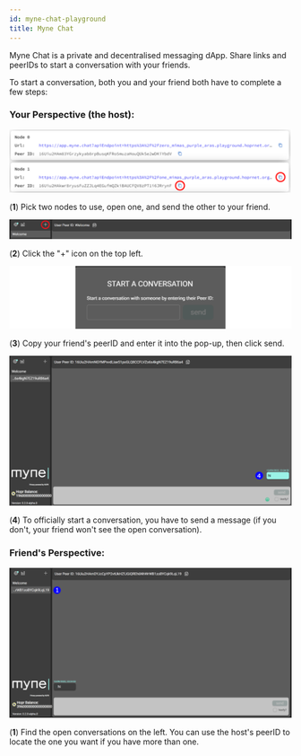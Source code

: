 ```yaml
---
id: myne-chat-playground
title: Myne Chat
---
```


Myne Chat is a private and decentralised messaging dApp. Share links and peerIDs to start a conversation with your friends.

To start a conversation, both you and your friend both have to complete a few steps:

### Your Perspective (the host):

![Myne Chat two nodes](./images-dApps/playground-two%20nodes.png)

(**1**) Pick two nodes to use, open one, and send the other to your friend.

![Myne Chat open pop-up](./images-dApps/mynechat-plus-circled.png)

(**2**) Click the "+" icon on the top left.

![Myne Chat start conversation](./images-dApps/myne-chat-pop-up.png)

(**3**) Copy your friend's peerID and enter it into the pop-up, then click send.

![Myne Chat open conversation](./images-dApps/mynechat-sent-message.png)

(**4**) To officially start a conversation, you have to send a message (if you don't, your friend won't see the open conversation).

### Friend's Perspective:

![Mynechat find conversation](./images-dApps/myne-chat-open-conversations.png)

(**1**) Find the open conversations on the left. You can use the host's peerID to locate the one you want if you have more than one.

